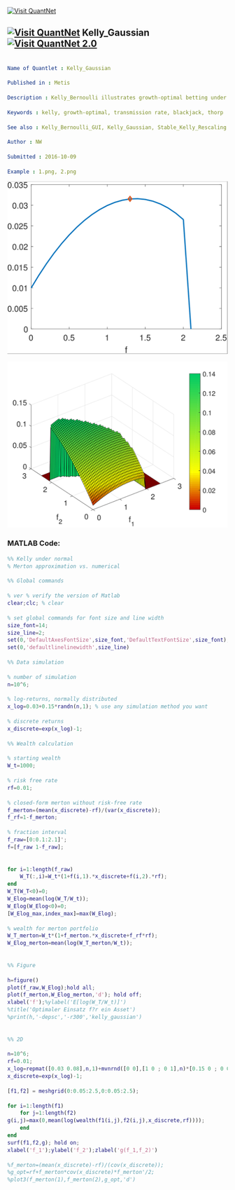 
[<img src="https://github.com/QuantLet/Styleguide-and-FAQ/blob/master/pictures/banner.png" width="888" alt="Visit QuantNet">](http://quantlet.de/)

## [<img src="https://github.com/QuantLet/Styleguide-and-FAQ/blob/master/pictures/qloqo.png" alt="Visit QuantNet">](http://quantlet.de/) **Kelly_Gaussian** [<img src="https://github.com/QuantLet/Styleguide-and-FAQ/blob/master/pictures/QN2.png" width="60" alt="Visit QuantNet 2.0">](http://quantlet.de/)

```yaml

Name of Quantlet : Kelly_Gaussian

Published in : Metis

Description : Kelly_Bernoulli illustrates growth-optimal betting under repeated Bernoulli trials

Keywords : kelly, growth-optimal, transmission rate, blackjack, thorp

See also : Kelly_Bernoulli_GUI, Kelly_Gaussian, Stable_Kelly_Rescaling

Author : NW

Submitted : 2016-10-09

Example : 1.png, 2.png

```

![Picture1](1.PNG)

![Picture2](2.PNG)


### MATLAB Code:
```matlab
%% Kelly under normal
% Merton approximation vs. numerical

%% Global commands

% ver % verify the version of Matlab
clear;clc; % clear

% set global commands for font size and line width
size_font=14;
size_line=2;
set(0,'DefaultAxesFontSize',size_font,'DefaultTextFontSize',size_font);
set(0,'defaultlinelinewidth',size_line)

%% Data simulation

% number of simulation
n=10^6;

% log-returns, normally distributed
x_log=0.03+0.15*randn(n,1); % use any simulation method you want

% discrete returns
x_discrete=exp(x_log)-1;

%% Wealth calculation

% starting wealth
W_t=1000;

% risk free rate
rf=0.01;

% closed-form merton without risk-free rate
f_merton=(mean(x_discrete)-rf)/(var(x_discrete));
f_rf=1-f_merton;

% fraction interval
f_raw=[0:0.1:2.1]';
f=[f_raw 1-f_raw];


for i=1:length(f_raw)
    W_T(:,i)=W_t*(1+f(i,1).*x_discrete+f(i,2).*rf);
end
W_T(W_T<0)=0;
W_Elog=mean(log(W_T/W_t));
W_Elog(W_Elog<0)=0;
[W_Elog_max,index_max]=max(W_Elog);

% wealth for merton portfolio
W_T_merton=W_t*(1+f_merton.*x_discrete+f_rf*rf);
W_Elog_merton=mean(log(W_T_merton/W_t));


%% Figure

h=figure()
plot(f_raw,W_Elog);hold all;
plot(f_merton,W_Elog_merton,'d'); hold off;
xlabel('f');%ylabel('E[log(W_T/W_t)]')
%title('Optimaler Einsatz f?r ein Asset')
%print(h,'-depsc','-r300','kelly_gaussian')


%% 2D

n=10^6;
rf=0.01;
x_log=repmat([0.03 0.08],n,1)+mvnrnd([0 0],[1 0 ; 0 1],n)*[0.15 0 ; 0 0.15];
x_discrete=exp(x_log)-1;

[f1,f2] = meshgrid(0:0.05:2.5,0:0.05:2.5);

for i=1:length(f1)
    for j=1:length(f2)
g(i,j)=max(0,mean(log(wealth(f1(i,j),f2(i,j),x_discrete,rf))));
    end
end
surf(f1,f2,g); hold on;
xlabel('f_1');ylabel('f_2');zlabel('g(f_1,f_2)')

%f_merton=(mean(x_discrete)-rf)/(cov(x_discrete));
%g_opt=rf+f_merton*cov(x_discrete)*f_merton'/2;
%plot3(f_merton(1),f_merton(2),g_opt,'d')
```
